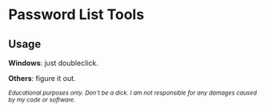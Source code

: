 # Password List Tools
## Usage
**Windows**: just doubleclick.


**Others**: figure it out.





<sub>_Educational purposes only. Don't be a dick. I am not responsible for any damages caused by my code or software._</sub>
